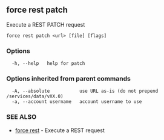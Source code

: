 ## force rest patch

Execute a REST PATCH request

```
force rest patch <url> [file] [flags]
```

### Options

```
  -h, --help   help for patch
```

### Options inherited from parent commands

```
  -A, --absolute           use URL as-is (do not prepend /services/data/vXX.0)
  -a, --account username   account username to use
```

### SEE ALSO

* [force rest](force_rest.md)	 - Execute a REST request

